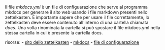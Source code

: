 Il file *mkdocs.yml* è un file di configuarazione che serve al programma mkdocs per generare il sito web usando i file markdown presenti nello zettelkasten. È importante sapere che per usare il file correttamente, lo zettelkasten deve essere contenuto all'interno di una cartella chiamata *docs*. Una volta rinominata la cartella si può spostare il file mkdocs.yml nella stessa cartella in cui è presente la cartella docs.

risorse:
	- [sito dello zettelkasten](https://wiseinputs.com)
	- [mkdocs](?q=mkdocs)
	- [file di configuarazione](mkdocs.yml)
